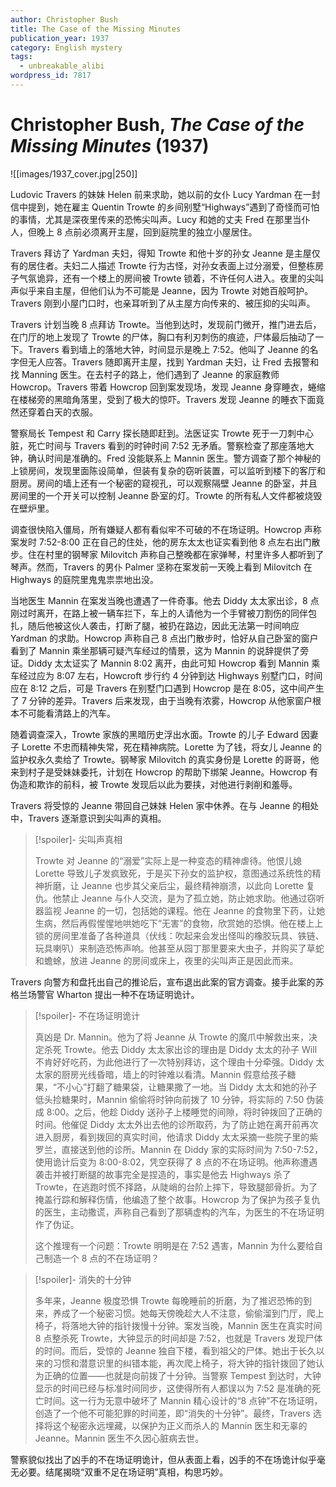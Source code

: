 ```yaml
---
author: Christopher Bush
title: The Case of the Missing Minutes
publication_year: 1937
category: English mystery
tags:
  - unbreakable_alibi
wordpress_id: 7817
---
```


# Christopher Bush, <i>The Case of the Missing Minutes</i> (1937)

![[images/1937_cover.jpg|250]]

Ludovic Travers 的妹妹 Helen 前来求助，她以前的女仆 Lucy Yardman 在一封信中提到，她在雇主 Quentin Trowte 的乡间别墅“Highways”遇到了奇怪而可怕的事情，尤其是深夜里传来的恐怖尖叫声。Lucy 和她的丈夫 Fred 在那里当仆人，但晚上 8 点前必须离开主屋，回到庭院里的独立小屋居住。

Travers 拜访了 Yardman 夫妇，得知 Trowte 和他十岁的孙女 Jeanne 是主屋仅有的居住者。夫妇二人描述 Trowte 行为古怪，对孙女表面上过分溺爱，但整栋房子气氛诡异，还有一个楼上的房间被 Trowte 锁着，不许任何人进入。夜里的尖叫声似乎来自主屋，但他们认为不可能是 Jeanne，因为 Trowte 对她百般呵护。Travers 刚到小屋门口时，也亲耳听到了从主屋方向传来的、被压抑的尖叫声。

Travers 计划当晚 8 点拜访 Trowte。当他到达时，发现前门微开，推门进去后，在门厅的地上发现了 Trowte 的尸体，胸口有利刃刺伤的痕迹，尸体最后抽动了一下。Travers 看到墙上的落地大钟，时间显示是晚上 7:52。他叫了 Jeanne 的名字但无人应答。Travers 随即离开主屋，找到 Yardman 夫妇，让 Fred 去报警和找 Manning 医生。在去村子的路上，他们遇到了 Jeanne 的家庭教师 Howcrop。Travers 带着 Howcrop 回到案发现场，发现 Jeanne 身穿睡衣，蜷缩在楼梯旁的黑暗角落里，受到了极大的惊吓。Travers 发现 Jeanne 的睡衣下面竟然还穿着白天的衣服。

警察局长 Tempest 和 Carry 探长随即赶到。法医证实 Trowte 死于一刀刺中心脏，死亡时间与 Travers 看到的时钟时间 7:52 无矛盾。警察检查了那座落地大钟，确认时间是准确的。Fred 没能联系上 Mannin 医生。警方调查了那个神秘的上锁房间，发现里面陈设简单，但装有复杂的窃听装置，可以监听到楼下的客厅和厨房。房间的墙上还有一个秘密的窥视孔，可以观察隔壁 Jeanne 的卧室，并且房间里的一个开关可以控制 Jeanne 卧室的灯。Trowte 的所有私人文件都被烧毁在壁炉里。

调查很快陷入僵局，所有嫌疑人都有看似牢不可破的不在场证明。Howcrop 声称案发时 7:52-8:00 正在自己的住处，他的房东太太也证实看到他 8 点左右出门散步。住在村里的钢琴家 Milovitch 声称自己整晚都在家弹琴，村里许多人都听到了琴声。然而，Travers 的男仆 Palmer 坚称在案发前一天晚上看到 Milovitch 在 Highways 的庭院里鬼鬼祟祟地出没。

当地医生 Mannin 在案发当晚也遭遇了一件奇事。他去 Diddy 太太家出诊，8 点刚过时离开，在路上被一辆车拦下，车上的人请他为一个手臂被刀割伤的同伴包扎，随后他被这伙人袭击，打断了腿，被扔在路边，因此无法第一时间响应 Yardman 的求助。Howcrop 声称自己 8 点出门散步时，恰好从自己卧室的窗户看到了 Mannin 乘坐那辆可疑汽车经过的情景，这为 Mannin 的说辞提供了旁证。Diddy 太太证实了 Mannin 8:02 离开，由此可知 Howcrop 看到 Mannin 乘车经过应为 8:07 左右，Howcroft 步行约 4 分钟到达 Highways 别墅门口，时间应在 8:12 之后，可是 Travers 在别墅门口遇到 Howcrop 是在 8:05，这中间产生了 7 分钟的差异。Travers 后来发现，由于当晚有浓雾，Howcrop 从他家窗户根本不可能看清路上的汽车。

随着调查深入，Trowte 家族的黑暗历史浮出水面。Trowte 的儿子 Edward 因妻子 Lorette 不忠而精神失常，死在精神病院。Lorette 为了钱，将女儿 Jeanne 的监护权永久卖给了 Trowte。钢琴家 Milovitch 的真实身份是 Lorette 的哥哥，他来到村子是受妹妹委托，计划在 Howcrop 的帮助下绑架 Jeanne。Howcrop 有伪造和欺诈的前科，被 Trowte 发现后以此为要挟，对他进行剥削和羞辱。

Travers 将受惊的 Jeanne 带回自己妹妹 Helen 家中休养。在与 Jeanne 的相处中，Travers 逐渐意识到尖叫声的真相。

> [!spoiler]- 尖叫声真相
> 
> Trowte 对 Jeanne 的“溺爱”实际上是一种变态的精神虐待。他恨儿媳 Lorette 导致儿子发疯致死，于是买下孙女的监护权，意图通过系统性的精神折磨，让 Jeanne 也步其父亲后尘，最终精神崩溃，以此向 Lorette 复仇。他禁止 Jeanne 与仆人交流，是为了孤立她，防止她求助。他通过窃听器监视 Jeanne 的一切，包括她的课程。他在 Jeanne 的食物里下药，让她生病，然后再假惺惺地哄她吃下“无害”的食物，欣赏她的恐惧。他在楼上上锁的房间里准备了各种道具（伏线：吹起来会发出怪叫的橡胶玩具、铁链、玩具喇叭）来制造恐怖声响。他甚至从园丁那里要来大虫子，并购买了草蛇和蟾蜍，放进 Jeanne 的房间或床上，夜里的尖叫声正是因此而来。

Travers 向警方和盘托出自己的推论后，宣布退出此案的官方调查。接手此案的苏格兰场警官 Wharton 提出一种不在场证明诡计。

> [!spoiler]- 不在场证明诡计
> 
> 真凶是 Dr. Mannin。他为了将 Jeanne 从 Trowte 的魔爪中解救出来，决定杀死 Trowte。他去 Diddy 太太家出诊的理由是 Diddy 太太的孙子 Will 不肯好好吃药，为此他进行了一次特别拜访，这个理由十分牵强。Diddy 太太家的厨房光线昏暗，墙上的时钟难以看清。Mannin 假意给孩子糖果，“不小心”打翻了糖果袋，让糖果撒了一地。当 Diddy 太太和她的孙子低头捡糖果时，Mannin 偷偷将时钟向前拨了 10 分钟，将实际的 7:50 伪装成 8:00。之后，他趁 Diddy 送孙子上楼睡觉的间隙，将时钟拨回了正确的时间。他催促 Diddy 太太外出去他的诊所取药，为了防止她在离开前再次进入厨房，看到拨回的真实时间，他请求 Diddy 太太采摘一些院子里的紫罗兰，直接送到他的诊所。Mannin 在 Diddy 家的实际时间为 7:50-7:52，使用诡计后变为 8:00-8:02，凭空获得了 8 点的不在场证明。他声称遭遇袭击并被打断腿的故事完全是捏造的，事实是他去 Highways 杀了 Trowte，在逃跑时慌不择路，从陡峭的台阶上摔下，导致腿部骨折。为了掩盖行踪和解释伤情，他编造了整个故事。Howcrop 为了保护为孩子复仇的医生，主动撒谎，声称自己看到了那辆虚构的汽车，为医生的不在场证明作了伪证。
> 
> 这个推理有一个问题：Trowte 明明是在 7:52 遇害，Mannin 为什么要给自己制造一个 8 点的不在场证明？

> [!spoiler]- 消失的十分钟
> 
> 多年来，Jeanne 极度恐惧 Trowte 每晚睡前的折磨，为了推迟恐怖的到来，养成了一个秘密习惯。她每天傍晚趁大人不注意，偷偷溜到门厅，爬上椅子，将落地大钟的指针拨慢十分钟。案发当晚，Mannin 医生在真实时间 8 点整杀死 Trowte，大钟显示的时间却是 7:52，也就是 Travers 发现尸体的时间。而后，受惊的 Jeanne 独自下楼，看到祖父的尸体。她出于长久以来的习惯和潜意识里的纠错本能，再次爬上椅子，将大钟的指针拨回了她认为正确的位置——也就是向前拨了十分钟。当警察 Tempest 到达时，大钟显示的时间已经与标准时间同步，这使得所有人都误以为 7:52 是准确的死亡时间。这一行为无意中破坏了 Mannin 精心设计的“8 点钟”不在场证明，创造了一个他不可能犯罪的时间差，即“消失的十分钟”。最终，Travers 选择将这个秘密永远埋藏，以保护为正义而杀人的 Mannin 医生和无辜的 Jeanne。Mannin 医生不久因心脏病去世。

警察貌似找出了凶手的不在场证明诡计，但从表面上看，凶手的不在场诡计似乎毫无必要。结尾揭晓“双重不足在场证明”真相，构思巧妙。
